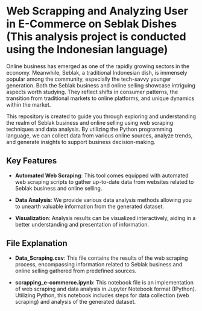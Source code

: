 # Web Scrapping and Analyzing User in E-Commerce on Seblak Dishes (This analysis project is conducted using the Indonesian language)

Online business has emerged as one of the rapidly growing sectors in the economy. Meanwhile, Seblak, a traditional Indonesian dish, is immensely popular among the community, especially the tech-savvy younger generation. Both the Seblak business and online selling showcase intriguing aspects worth studying. They reflect shifts in consumer patterns, the transition from traditional markets to online platforms, and unique dynamics within the market.

This repository is created to guide you through exploring and understanding the realm of Seblak business and online selling using web scraping techniques and data analysis. By utilizing the Python programming language, we can collect data from various online sources, analyze trends, and generate insights to support business decision-making.

## Key Features

- **Automated Web Scraping**: This tool comes equipped with automated web scraping scripts to gather up-to-date data from websites related to Seblak business and online selling.

- **Data Analysis**: We provide various data analysis methods allowing you to unearth valuable information from the generated dataset.

- **Visualization**: Analysis results can be visualized interactively, aiding in a better understanding and presentation of information.

## File Explanation

- **Data_Scraping.csv**: This file contains the results of the web scraping process, encompassing information related to Seblak business and online selling gathered from predefined sources.

- **scrapping_e-commerce.ipynb**: This notebook file is an implementation of web scraping and data analysis in Jupyter Notebook format (IPython). Utilizing Python, this notebook includes steps for data collection (web scraping) and analysis of the generated dataset.
